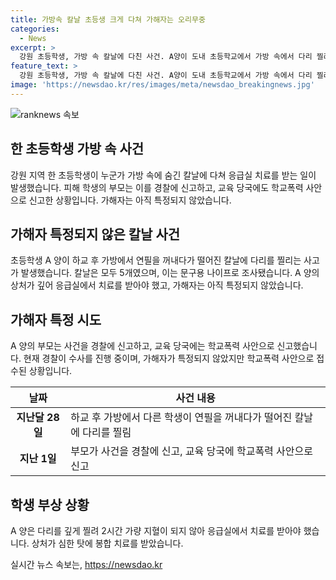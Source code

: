 ```yaml
---
title: 가방속 칼날 초등생 크게 다쳐 가해자는 오리무중
categories:
  - News
excerpt: >
  강원 초등학생, 가방 속 칼날에 다친 사건. A양이 도내 초등학교에서 가방 속에서 다리 찔려 지혈되지 않아 응급실로 이송. 칼날 5개는 모두 문구용 나이프. 부모는 경찰에 신고하고, 교육당국에 학교폭력으로도 신고. 가해자 특정 안돼, 경찰 수사 중.
feature_text: >
  강원 초등학생, 가방 속 칼날에 다친 사건. A양이 도내 초등학교에서 가방 속에서 다리 찔려 지혈되지 않아 응급실로 이송. 칼날 5개는 모두 문구용 나이프. 부모는 경찰에 신고하고, 교육당국에 학교폭력으로도 신고. 가해자 특정 안돼, 경찰 수사 중.
image: 'https://newsdao.kr/res/images/meta/newsdao_breakingnews.jpg'
---
```


<p><img src="https://newsdao.kr/res/images/meta/newsdao_breakingnews.jpg" alt="ranknews 속보" /></p>

<h2 data-ke-size="size26">한 초등학생 가방 속 사건</h2>

<p data-ke-size="size16">강원 지역 한 초등학생이 누군가 가방 속에 숨긴 칼날에 다쳐 응급실 치료를 받는 일이 발생했습니다. 피해 학생의 부모는 이를 경찰에 신고하고, 교육 당국에도 학교폭력 사안으로 신고한 상황입니다. 가해자는 아직 특정되지 않았습니다.</p>

<h2 data-ke-size="size26">가해자 특정되지 않은 칼날 사건</h2>

<p data-ke-size="size16">초등학생 A 양이 하교 후 가방에서 연필을 꺼내다가 떨어진 칼날에 다리를 찔리는 사고가 발생했습니다. 칼날은 모두 5개였으며, 이는 문구용 나이프로 조사됐습니다. A 양의 상처가 깊어 응급실에서 치료를 받아야 했고, 가해자는 아직 특정되지 않았습니다.</p>

<h2 data-ke-size="size26">가해자 특정 시도</h2>

<p data-ke-size="size16">A 양의 부모는 사건을 경찰에 신고하고, 교육 당국에는 학교폭력 사안으로 신고했습니다. 현재 경찰이 수사를 진행 중이며, 가해자가 특정되지 않았지만 학교폭력 사안으로 접수된 상황입니다.</p>

<table>
    <thead>
        <tr>
            <th>날짜</th>
            <th>사건 내용</th> 
        </tr>
    </thead>
    <tbody>
        <tr>
            <td style="text-align: center; height: 17px;"><b>지난달 28일</b></td>
            <td>하교 후 가방에서 다른 학생이 연필을 꺼내다가 떨어진 칼날에 다리를 찔림</td>
        </tr>
        <tr>
            <td style="text-align: center; height: 17px;"><b>지난 1일</b></td>
            <td>부모가 사건을 경찰에 신고, 교육 당국에 학교폭력 사안으로 신고</td>
        </tr>
    </tbody>
</table>

<h2 data-ke-size="size26">학생 부상 상황</h2>

<p data-ke-size="size16">A 양은 다리를 깊게 찔려 2시간 가량 지혈이 되지 않아 응급실에서 치료를 받아야 했습니다. 상처가 심한 탓에 봉합 치료를 받았습니다.</p>
실시간 뉴스 속보는, <a href="https://newsdao.kr" rel="dofollow">https://newsdao.kr</a>


